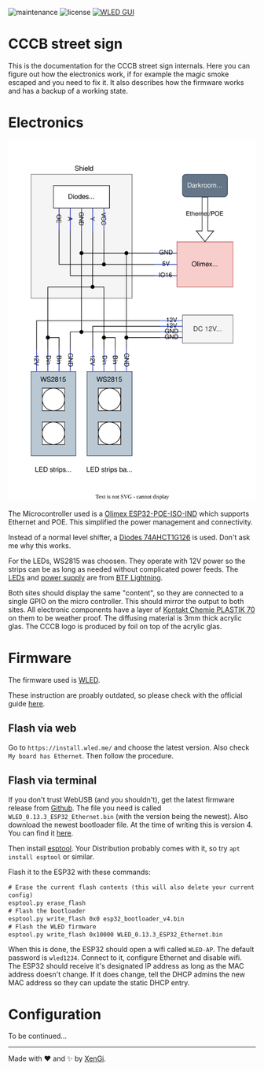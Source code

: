 ![maintenance](https://img.shields.io/maintenance/yes/2023?style=for-the-badge)
![license](https://img.shields.io/github/license/cccb/cccb-schild?style=for-the-badge)
[![WLED GUI](https://img.shields.io/badge/-WLED%20GUI-blue?style=for-the-badge)](http://schild.club.berlin.ccc.de)

# CCCB street sign

This is the documentation for the CCCB street sign internals. Here you can figure out how the electronics work, if for example the magic smoke escaped and you need to fix it. It also describes how the firmware works and has a backup of a working state.

# Electronics

[![connection diagram for the electronics](https://github.com/cccb/cccb-schild/raw/main/electronics.drawio.svg)](https://app.diagrams.net/?mode=github#Hcccb%2Fcccb-schild%2Fmain%2Felectronics.drawio.svg)

The Microcontroller used is a [Olimex ESP32-POE-ISO-IND](https://www.olimex.com/Products/IoT/ESP32/ESP32-POE-ISO/open-source-hardware) which supports Ethernet and POE. This simplified the power management and connectivity.

Instead of a normal level shifter, a [Diodes 74AHCT1G126](https://www.diodes.com/assets/Datasheets/74AHCT1G126.pdf) is used. Don't ask me why this works.

For the LEDs, WS2815 was choosen. They operate with 12V power so the strips can be as long as needed without complicated power feeds. The [LEDs](https://www.aliexpress.com/item/32961181562.html) and [power supply](https://www.aliexpress.com/item/4001260747482.html) are from [BTF Lightning](https://btf-lighting.aliexpress.com/).

Both sites should display the same "content", so they are connected to a single GPIO on the micro controller. This should mirror the output to both sites. All electronic components have a layer of [Kontakt Chemie PLASTIK 70](http://www.kontaktchemie.com/koc/KOCproductdetail.csp?division=&product=PLASTIK%2070&ilang=en&plang=en) on them to be weather proof. The diffusing material is 3mm thick acrylic glas. The CCCB logo is produced by foil on top of the acrylic glas.

# Firmware

The firmware used is [WLED](https://kno.wled.ge/). 

These instruction are proably outdated, so please check with the official guide [here](https://kno.wled.ge/basics/install-binary/).

## Flash via web

Go to `https://install.wled.me/` and choose the latest version. Also check `My board has Ethernet`. Then follow the procedure.

## Flash via terminal

If you don't trust WebUSB (and you shouldn't), get the latest firmware release from [Github](https://github.com/Aircoookie/WLED/releases). The file you need is called `WLED_0.13.3_ESP32_Ethernet.bin` (with the version being the newest). Also download the newest bootloader file. At the time of writing this is version 4. You can find it [here](https://github.com/Aircoookie/WLED/releases/download/v0.13.1/esp32_bootloader_v4.bin).

Then install [esptool](https://github.com/espressif/esptool). Your Distribution probably comes with it, so try `apt install esptool` or similar.


Flash it to the ESP32 with these commands:

```shell
# Erase the current flash contents (this will also delete your current config)
esptool.py erase_flash
# Flash the bootloader
esptool.py write_flash 0x0 esp32_bootloader_v4.bin
# Flash the WLED firmware
esptool.py write_flash 0x10000 WLED_0.13.3_ESP32_Ethernet.bin
```

When this is done, the ESP32 should open a wifi called `WLED-AP`. The default password is `wled1234`. Connect to it, configure Ethernet and disable wifi. The ESP32 should receive it's designated IP address as long as the MAC address doesn't change. If it does change, tell the DHCP admins the new MAC address so they can update the static DHCP entry.


# Configuration

To be continued...

---

Made with ❤️ and ✨ by [XenGi](https://github.com/xengi).
